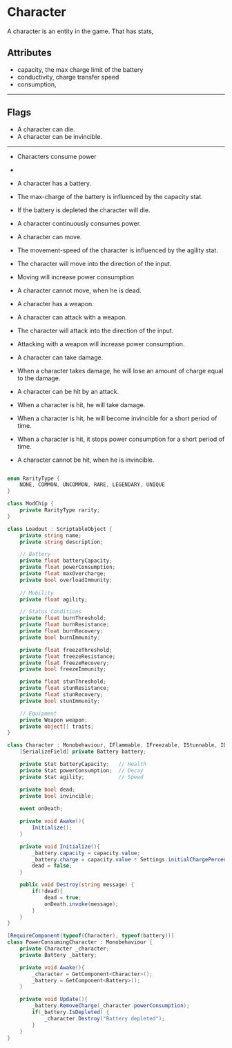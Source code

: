 # Character

A character is an entity in the game. That has stats, 

## Attributes

- capacity, the max charge limit of the battery
- conductivity, charge transfer speed
- consumption,

---

## Flags

- A character can die.
- A character can be invincible.

---

- Characters consume power
-

- A character has a battery.
- The max-charge of the battery is influenced by the capacity stat.
- If the battery is depleted the character will die.

- A character continuously consumes power.

- A character can move.
- The movement-speed of the character is influenced by the agility stat.
- The character will move into the direction of the input.
- Moving will increase power consumption
- A character cannot move, when he is dead.

- A character has a weapon.
- A character can attack with a weapon.
- The character will attack into the direction of the input.
- Attacking with a weapon will increase power consumption.

- A character can take damage.
- When a character takes damage, he will lose an amount of charge equal to the damage.

- A character can be hit by an attack.
- When a character is hit, he will take damage.
- When a character is hit, he will become invincible for a short period of time.
- When a character is hit, it stops power consumption for a short period of time.
- A character cannot be hit, when he is invincible.

```C#

enum RarityType {
    NONE, COMMON, UNCOMMON, RARE, LEGENDARY, UNIQUE
}

class ModChip {
    private RarityType rarity;
}

class Loadout : ScriptableObject {
    private string name;
    private string description;

    // Battery
    private float batteryCapacity;
    private float powerConsumption;
    private float maxOvercharge;
    private bool overloadImmunity;
    
    // Mobility
    private float agility;

    // Status Conditions
    private float burnThreshold;
    private float burnResistance;
    private float burnRecovery;
    private bool burnImmunity;

    private float freezeThreshold;
    private float freezeResistance;
    private float freezeRecovery;
    private bool freezeImmunity;

    private float stunThreshold;
    private float stunResistance;
    private float stunRecovery;
    private bool stunImmunity;

    // Equipment
    private Weapon weapon;
    private object[] traits;
}

class Character : Monobehaviour, IFlammable, IFreezable, IStunnable, IDestroyable {
    [SerializeField] private Battery battery;

    private Stat batteryCapacity;   // Health
    private Stat powerConsumption;  // Decay
    private Stat agility;           // Speed

    private bool dead;
    private bool invincible;
    
    event onDeath;

    private void Awake(){
        Initialize();
    }

    private void Initialize(){
        _battery.capacity = capacity.value;
        _battery.charge = capacity.value * Settings.initialChargePercent;
        dead = false;
    }

    public void Destroy(string message) {
        if(!dead){
            dead = true;
            onDeath.invoke(message);
        }
    }
}

[RequireComponent(typeof(Character), typeof(battery))]
class PowerConsumingCharacter : Monobehaviour {
    private Character _character;
    private Battery _battery;

    private void Awake(){
        _character = GetComponent<Character>();
        _battery = GetComponent<Battery>();
    }

    private void Update(){
        _battery.RemoveCharge(_character.powerConsumption);
        if(_battery.IsDepleted) {
            _character.Destroy("Battery depleted");
        }
    }
}



```